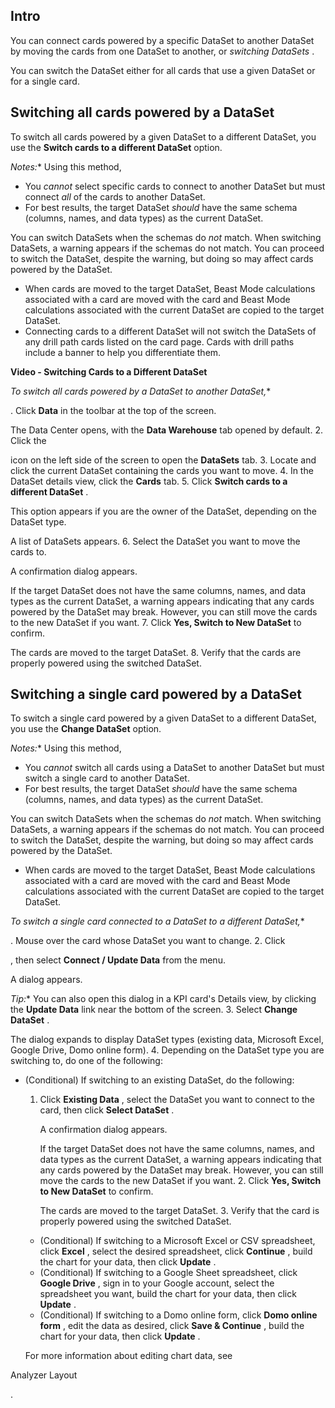 

Intro
-------

You can connect cards powered by a specific DataSet to another DataSet by moving the cards from one DataSet to another, or
 *switching DataSets*
 .


 You can switch the DataSet either for all cards that use a given DataSet or for a single card.


 Switching all cards powered by a DataSet
------------------------------------------

To switch all cards powered by a given DataSet to a different DataSet, you use the
 **Switch cards to a different DataSet**
 option.

*Notes:**
 Using this method,


* You
 *cannot*
 select specific cards to connect to another DataSet but must connect
 *all*
 of the cards to another DataSet.
* For best results, the target DataSet
 *should*
 have the same schema (columns, names, and data types) as the current DataSet.


 You can switch DataSets when the schemas do
 *not*
 match. When switching DataSets, a warning appears if the schemas do not match. You can proceed to switch the DataSet, despite the warning, but doing so may affect cards powered by the DataSet.
* When cards are moved to the target DataSet, Beast Mode calculations associated with a card are moved with the card and Beast Mode calculations associated with the current DataSet are copied to the target DataSet.
* Connecting cards to a different DataSet will not switch the DataSets of any drill path cards listed on the card page. Cards with drill paths include a banner to help you differentiate them.


**Video - Switching Cards to a Different DataSet**

*To switch all cards powered by a DataSet to another DataSet,**

. Click
 **Data**
 in the toolbar at the top of the screen.


 The Data Center opens, with the
 **Data Warehouse**
 tab opened by default.
2. Click the

icon on the left side of the screen to open the
 **DataSets**
 tab.
3. Locate and click the current DataSet containing the cards you want to move.
4. In the DataSet details view, click the
 **Cards**
 tab.
5. Click
 **Switch cards to a different DataSet**
 .


 This option appears if you are the owner of the DataSet, depending on the DataSet type.


 A list of DataSets appears.
6. Select the DataSet you want to move the cards to.


 A confirmation dialog appears.


 If the target DataSet does not have the same columns, names, and data types as the current DataSet, a warning appears indicating that any cards powered by the DataSet may break. However, you can still move the cards to the new DataSet if you want.
7. Click
 **Yes, Switch to New DataSet**
 to confirm.


 The cards are moved to the target DataSet.
8. Verify that the cards are properly powered using the switched DataSet.

Switching a single card powered by a DataSet
----------------------------------------------

To switch a single card powered by a given DataSet to a different DataSet, you use the
 **Change DataSet**
 option.

*Notes:**
 Using this method,


* You
 *cannot*
 switch all cards using a DataSet to another DataSet but must switch a single card to another DataSet.
* For best results, the target DataSet
 *should*
 have the same schema (columns, names, and data types) as the current DataSet.


 You can switch DataSets when the schemas do
 *not*
 match. When switching DataSets, a warning appears if the schemas do not match. You can proceed to switch the DataSet, despite the warning, but doing so may affect cards powered by the DataSet.
* When cards are moved to the target DataSet, Beast Mode calculations associated with a card are moved with the card and Beast Mode calculations associated with the current DataSet are copied to the target DataSet.

*To switch a single card connected to a DataSet to a different DataSet,**

. Mouse over the card whose DataSet you want to change.
2. Click

, then select
 **Connect / Update Data**
 from the menu.


 A dialog appears.

*Tip:**
 You can also open this dialog in a KPI card's Details view, by clicking the
 **Update Data**
 link near the bottom of the screen.
3. Select
 **Change DataSet**
 .


 The dialog expands to display DataSet types (existing data, Microsoft Excel, Google Drive, Domo online form).
4. Depending on the DataSet type you are switching to, do one of the following:

* (Conditional) If switching to an existing DataSet, do the following:

	1. Click
		 **Existing Data**
		 , select the DataSet you want to connect to the card, then click
		 **Select DataSet**
		 .


		 A confirmation dialog appears.


		 If the target DataSet does not have the same columns, names, and data types as the current DataSet, a warning appears indicating that any cards powered by the DataSet may break. However, you can still move the cards to the new DataSet if you want.
		2. Click
		 **Yes, Switch to New DataSet**
		 to confirm.


		 The cards are moved to the target DataSet.
		3. Verify that the card is properly powered using the switched DataSet.
	* (Conditional) If switching to a Microsoft Excel or CSV spreadsheet, click
	 **Excel**
	 , select the desired spreadsheet, click
	 **Continue**
	 , build the chart for your data, then click
	 **Update**
	 .
	* (Conditional) If switching to a Google Sheet spreadsheet, click
	 **Google Drive**
	 , sign in to your Google account, select the spreadsheet you want, build the chart for your data, then click
	 **Update**
	 .
	* (Conditional) If switching to a Domo online form, click
	 **Domo online form**
	 , edit the data as desired, click
	 **Save & Continue**
	 , build the chart for your data, then click
	 **Update**
	 .


	 For more information about editing chart data, see

 Analyzer Layout

 .


